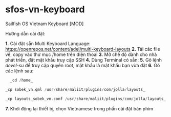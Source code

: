 # sfos-vn-keyboard
Sailfish OS Vietnam Keyboard [MOD]

Hưỡng dẫn cài đặt:

**1.** Cài đặt sẵn Multi Keyboard Language: https://openrepos.net/content/adel/multi-keyboard-layouts
**2.** Tải các file về, copy vào thư mục /home trên điện thoại
**3.** Mở chế độ dành cho nhà phát triển, đặt mật khẩu truy cập SSH
**4.** Dùng Terminal có sẵn:
**5.** Gõ lệnh _devel-su_ để truy cập quyền root, mật khẩu là mật khẩu bạn vừa đặt
**6.** Gõ các lệnh sau:
   ```kt
     _cd /home_

   _cp sobek_vn.qml /usr/share/maliit/plugins/com/jolla/layouts_

   _cp layouts_sobek_vn.conf /usr/share/maliit/plugins/com/jolla/layouts_
   ```
**7.** Khởi động lại thiết bị, chọn Vietnamese trong phần cài đặt bàn phím
